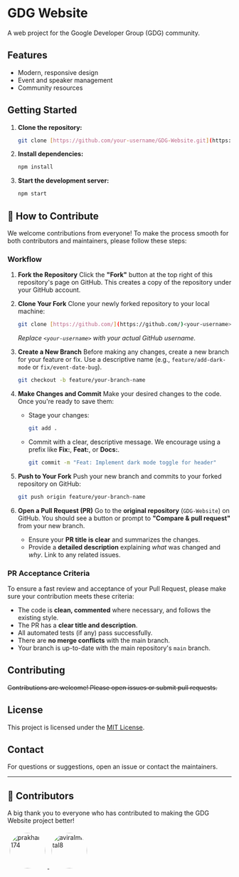 # GDG Website

A web project for the Google Developer Group (GDG) community.

## Features

- Modern, responsive design
- Event and speaker management
- Community resources

## Getting Started

1. **Clone the repository:**
    ```bash
    git clone [https://github.com/your-username/GDG-Website.git](https://github.com/your-username/GDG-Website.git)
    ```
2. **Install dependencies:**
    ```bash
    npm install
    ```
3. **Start the development server:**
    ```bash
    npm start
    ```

## 🧭 How to Contribute

We welcome contributions from everyone! To make the process smooth for both contributors and maintainers, please follow these steps:

### Workflow

1.  **Fork the Repository**
    Click the **"Fork"** button at the top right of this repository's page on GitHub. This creates a copy of the repository under your GitHub account.

2.  **Clone Your Fork**
    Clone your newly forked repository to your local machine:
    ```bash
    git clone [https://github.com/](https://github.com/)<your-username>/GDG-Website.git
    ```
    *Replace `<your-username>` with your actual GitHub username.*

3.  **Create a New Branch**
    Before making any changes, create a new branch for your feature or fix. Use a descriptive name (e.g., `feature/add-dark-mode` or `fix/event-date-bug`).
    ```bash
    git checkout -b feature/your-branch-name
    ```

4.  **Make Changes and Commit**
    Make your desired changes to the code. Once you're ready to save them:
    * Stage your changes:
        ```bash
        git add .
        ```
    * Commit with a clear, descriptive message. We encourage using a prefix like **Fix:**, **Feat:**, or **Docs:**.
        ```bash
        git commit -m "Feat: Implement dark mode toggle for header"
        ```

5.  **Push to Your Fork**
    Push your new branch and commits to your forked repository on GitHub:
    ```bash
    git push origin feature/your-branch-name
    ```

6.  **Open a Pull Request (PR)**
    Go to the **original repository** (`GDG-Website`) on GitHub. You should see a button or prompt to **"Compare & pull request"** from your new branch.
    * Ensure your **PR title is clear** and summarizes the changes.
    * Provide a **detailed description** explaining *what* was changed and *why*. Link to any related issues.

### PR Acceptance Criteria

To ensure a fast review and acceptance of your Pull Request, please make sure your contribution meets these criteria:

* The code is **clean, commented** where necessary, and follows the existing style.
* The PR has a **clear title and description**.
* All automated tests (if any) pass successfully.
* There are **no merge conflicts** with the main branch.
* Your branch is up-to-date with the main repository's `main` branch.

## Contributing

~~Contributions are welcome! Please open issues or submit pull requests.~~

## License

This project is licensed under the [MIT License](LICENSE).

## Contact

For questions or suggestions, open an issue or contact the maintainers.

---

## 👥 Contributors

A big thank you to everyone who has contributed to making the GDG Website project better!

<a href="https://github.com/prakhar-174">
  <img src="https://avatars.githubusercontent.com/u/prakhar-174" width="80" title="prakhar-174" style="border-radius: 50%; margin: 5px;" />
</a>
<a href="https://github.com/aviralmittal8">
  <img src="https://avatars.githubusercontent.com/u/aviralmittal8" width="80" title="aviralmittal8" style="border-radius: 50%; margin: 5px;" />
</a>
